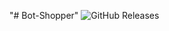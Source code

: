 "# Bot-Shopper" 
![GitHub Releases](https://img.shields.io/github/downloads/Ramram213/Bot-Shopper/total.svg)
